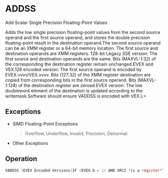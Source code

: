 # ADDSS

Add Scalar Single Precision Floating-Point Values

Adds the low single precision floating-point values from the second source operand and the first source operand, and stores the double precision floating-point result in the destination operand.The second source operand can be an XMM register or a 64-bit memory location.
The first source and destination operands are XMM registers.
128-bit Legacy SSE version: The first source and destination operands are the same.
Bits (MAXVL-1:32) of the corresponding the destination register remain unchanged.EVEX and VEX.128 encoded version: The first source operand is encoded by EVEX.vvvv/VEX.vvvv.
Bits (127:32) of the XMM register destination are copied from corresponding bits in the first source operand.
Bits (MAXVL-1:128) of the destination register are zeroed.EVEX version: The low doubleword element of the destination is updated according to the writemask.Software should ensure VADDSS is encoded with VEX.L=

## Exceptions

- SIMD Floating-Point Exceptions
  > Overflow, Underflow, Invalid, Precision, Denormal.
- Other Exceptions

## Operation

```C
VADDSS (EVEX Encoded Versions)IF (EVEX.b = 1) AND SRC2 *is a register*THENSET_ROUNDING_MODE_FOR_THIS_INSTRUCTION(EVEX.RC);ELSE SET_ROUNDING_MODE_FOR_THIS_INSTRUCTION(MXCSR.RC);FI;IF k1[0] or *no writemask*THENDEST[31:0] := SRC1[31:0] + SRC2[31:0]ELSE IF *merging-masking*; merging-maskingTHEN *DEST[31:0] remains unchanged*ELSE ; zeroing-maskingTHEN DEST[31:0] := 0FI;FI;DEST[127:32] := SRC1[127:32]DEST[MAXVL-1:128] := 0VADDSS DEST, SRC1, SRC2 (VEX.128 Encoded Version)DEST[31:0] := SRC1[31:0] + SRC2[31:0]DEST[127:32] := SRC1[127:32]DEST[MAXVL-1:128] := 0ADDSS DEST, SRC (128-bit Legacy SSE Version)DEST[31:0] := DEST[31:0] + SRC[31:0]DEST[MAXVL-1:32] (Unmodified)Intel C/C++ Compiler Intrinsic EquivalentVADDSS __m128 _mm_mask_add_ss (__m128 s, __mmask8 k, __m128 a, __m128 b);VADDSS __m128 _mm_maskz_add_ss (__mmask8 k, __m128 a, __m128 b);VADDSS __m128 _mm_add_round_ss (__m128 a, __m128 b, int);VADDSS __m128 _mm_mask_add_round_ss (__m128 s, __mmask8 k, __m128 a, __m128 b, int);VADDSS __m128 _mm_maskz_add_round_ss (__mmask8 k, __m128 a, __m128 b, int);ADDSS __m128 _mm_add_ss (__m128 a, __m128 b);
```
